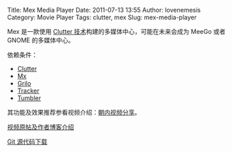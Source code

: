 Title: Mex Media Player
Date: 2011-07-13 13:55
Author: lovenemesis
Category: Movie Player
Tags: clutter, mex
Slug: mex-media-player

Mex 是一款使用 [Clutter
技术](http://www.clutter-project.org/)构建的多媒体中心，可能在未来会成为
MeeGo 或者 GNOME 的多媒体中心。

依赖条件：

-   [Clutter](http://www.clutter-project.org/)
-   [Mx](https://github.com/clutter-project/mx)
-   [Grilo](http://live.gnome.org/Grilo)
-   [Tracker](http://tracker-project.org/)
-   [Tumbler](https://github.com/rossburton/tumbler)

其功能及效果推荐参看视频介绍：[朝内视频分享](http://v.youku.com/v_show/id_XMjg0NjU3Mjg4.html)。

[视频原帖及作者博客介绍](http://chrislord.net/blog/Software/presenting-a-mex.enlighten)

[Git 源代码下载](https://github.com/media-explorer/media-explorer)
